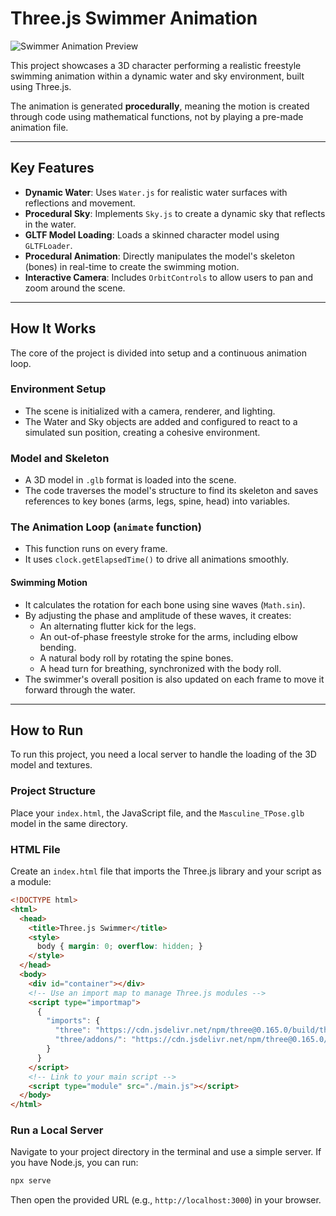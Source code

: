 # Three.js Swimmer Animation
![Swimmer Animation Preview](result.gif)

This project showcases a 3D character performing a realistic freestyle swimming animation within a dynamic water and sky environment, built using Three.js.

The animation is generated **procedurally**, meaning the motion is created through code using mathematical functions, not by playing a pre-made animation file.

---

## Key Features

- **Dynamic Water**: Uses `Water.js` for realistic water surfaces with reflections and movement.  
- **Procedural Sky**: Implements `Sky.js` to create a dynamic sky that reflects in the water.  
- **GLTF Model Loading**: Loads a skinned character model using `GLTFLoader`.  
- **Procedural Animation**: Directly manipulates the model's skeleton (bones) in real-time to create the swimming motion.  
- **Interactive Camera**: Includes `OrbitControls` to allow users to pan and zoom around the scene.

---

## How It Works

The core of the project is divided into setup and a continuous animation loop.

### Environment Setup

- The scene is initialized with a camera, renderer, and lighting.
- The Water and Sky objects are added and configured to react to a simulated sun position, creating a cohesive environment.

### Model and Skeleton

- A 3D model in `.glb` format is loaded into the scene.
- The code traverses the model's structure to find its skeleton and saves references to key bones (arms, legs, spine, head) into variables.

### The Animation Loop (`animate` function)

- This function runs on every frame.
- It uses `clock.getElapsedTime()` to drive all animations smoothly.

#### Swimming Motion

- It calculates the rotation for each bone using sine waves (`Math.sin`).  
- By adjusting the phase and amplitude of these waves, it creates:
  - An alternating flutter kick for the legs.
  - An out-of-phase freestyle stroke for the arms, including elbow bending.
  - A natural body roll by rotating the spine bones.
  - A head turn for breathing, synchronized with the body roll.
- The swimmer's overall position is also updated on each frame to move it forward through the water.

---

## How to Run

To run this project, you need a local server to handle the loading of the 3D model and textures.

### Project Structure

Place your `index.html`, the JavaScript file, and the `Masculine_TPose.glb` model in the same directory.

### HTML File

Create an `index.html` file that imports the Three.js library and your script as a module:

```html
<!DOCTYPE html>
<html>
  <head>
    <title>Three.js Swimmer</title>
    <style>
      body { margin: 0; overflow: hidden; }
    </style>
  </head>
  <body>
    <div id="container"></div>
    <!-- Use an import map to manage Three.js modules -->
    <script type="importmap">
      {
        "imports": {
          "three": "https://cdn.jsdelivr.net/npm/three@0.165.0/build/three.module.js",
          "three/addons/": "https://cdn.jsdelivr.net/npm/three@0.165.0/examples/jsm/"
        }
      }
    </script>
    <!-- Link to your main script -->
    <script type="module" src="./main.js"></script>
  </body>
</html>
```

### Run a Local Server

Navigate to your project directory in the terminal and use a simple server. If you have Node.js, you can run:

```bash
npx serve
```

Then open the provided URL (e.g., `http://localhost:3000`) in your browser.
